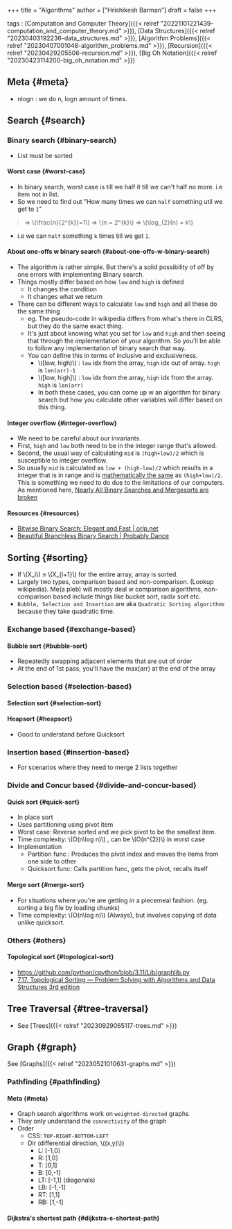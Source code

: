 +++
title = "Algorithms"
author = ["Hrishikesh Barman"]
draft = false
+++

tags
: [Computation and Computer Theory]({{< relref "20221101221439-computation_and_computer_theory.md" >}}), [Data Structures]({{< relref "20230403192236-data_structures.md" >}}), [Algorithm Problems]({{< relref "20230407001048-algorithm_problems.md" >}}), [Recursion]({{< relref "20230429205506-recursion.md" >}}), [Big Oh Notation]({{< relref "20230423114200-big_oh_notation.md" >}})


## Meta {#meta}

-   nlogn : we do n, logn amount of times.


## Search {#search}


### Binary search {#binary-search}

-   List must be sorted


#### Worst case {#worst-case}

-   In binary search, worst case is till we half it till we can't half no more. i.e item not in list.
-   So we need to find out "How many times we can `half` something util we get to `1`"

> &rArr; \\(\frac{n}{2^{k}}=1\\)
> &rArr; \\(n = 2^{k}\\)
> &rArr; \\(\log\_{2}(n) = k\\)

-   i.e we can `half` something `k` times till we get `1`.


#### About one-offs w binary search {#about-one-offs-w-binary-search}

-   The algorithm is rather simple. But there's a solid possibility of off by one errors with implementing Binary search.
-   Things mostly differ based on how `low` and `high` is defined
    -   It changes the condition
    -   It changes what we return
-   There can be different ways to calculate `low` and `high` and all these do the same thing
    -   eg. The pseudo-code in wikipedia differs from what's there in CLRS, but they do the same exact thing.
    -   It's just about knowing what you set for `low` and `high` and then seeing that through the implementation of your algorithm. So you'll be able to follow any implementation of binary search that way.
    -   You can define this in terms of inclusive and exclusiveness.
        -   \\([low, high)\\) : `low` idx from the array, `high` idx out of array. `high` is `len(arr)-1`
        -   \\([low, high]\\) : `low` idx from the array, `high` idx from the array. `high` is `len(arr)`
        -   In both these cases, you can come up w an algorithm for binary search but how you calculate other variables will differ based on this thing.


#### Integer overflow {#integer-overflow}

-   We need to be careful about our invariants.
-   First, `high` and `low` both need to be in the integer range that's allowed.
-   Second, the usual way of calculating `mid` is `(high+low)/2` which is susceptible to integer overflow.
-   So usually `mid` is calculated as `low + (high-low)/2` which results in a integer that is in range and is [mathematically the same](https://math.stackexchange.com/questions/3709462/why-can-the-average-midpoint-of-two-numbers-be-described-as-the-sum-of-the-numbe) as `(high+low)/2`. This is something we need to do due to the limitations of our computers. As mentioned here, [Nearly All Binary Searches and Mergesorts are broken](https://ai.googleblog.com/2006/06/extra-extra-read-all-about-it-nearly.html)


#### Resources {#resources}

-   [Bitwise Binary Search: Elegant and Fast | orlp.net](https://orlp.net/blog/bitwise-binary-search/)
-   [Beautiful Branchless Binary Search | Probably Dance](https://probablydance.com/2023/04/27/beautiful-branchless-binary-search/)


## Sorting {#sorting}

-   If \\(X\_i\\) &le; \\(X\_{i+1}\\) for the entire array, array is sorted.
-   Largely two types, comparison based and non-comparison. (Lookup wikipedia). Me(a pleb) will mostly deal w comparison algorithms, non-comparison based include things like bucket sort, radix sort etc.
-   `Bubble, Selection and Insertion` are aka `Quadratic Sorting algorithms` because they take quadratic time.


### Exchange based {#exchange-based}


#### Bubble sort {#bubble-sort}

-   Repeatedly swapping adjacent elements that are out of order
-   At the end of 1st pass, you'll have the max(arr) at the end of the array


### Selection based {#selection-based}


#### Selection sort {#selection-sort}


#### Heapsort {#heapsort}

-   Good to understand before Quicksort


### Insertion based {#insertion-based}

-   For scenarios where they need to merge 2 lists together


### Divide and Concur based {#divide-and-concur-based}


#### Quick sort {#quick-sort}

-   In place sort
-   Uses partitioning using pivot item
-   Worst case: Reverse sorted and we pick pivot to be the smallest item.
-   Time complexity: \\(O(n\log n)\\) , can be \\(O(n^{2})\\) in worst case
-   Implementation
    -   Partition func : Produces the pivot index and moves the items from one side to other
    -   Quicksort func: Calls partition func, gets the pivot, recalls itself


#### Merge sort {#merge-sort}

-   For situations where you're are getting in a piecemeal fashion. (eg. sorting a big file by loading chunks)
-   Time complexity: \\(O(n\log n)\\) (Always), but involves copying of data unlike quicksort.


### Others {#others}


#### Topological sort {#topological-sort}

-   <https://github.com/python/cpython/blob/3.11/Lib/graphlib.py>
-   [7.17. Topological Sorting — Problem Solving with Algorithms and Data Structures 3rd edition](https://runestone.academy/ns/books/published/pythonds3/Graphs/TopologicalSorting.html#topological-sorting)


## Tree Traversal {#tree-traversal}

-   See [Trees]({{< relref "20230929065117-trees.md" >}})


## Graph {#graph}

See [Graphs]({{< relref "20230521010631-graphs.md" >}})


### Pathfinding {#pathfinding}


#### Meta {#meta}

-   Graph search algorithms work on `weighted-directed` graphs
-   They only understand the `connectivity` of the graph
-   Order
    -   CSS: `TOP-RIGHT-BOTTOM-LEFT`
    -   Dir (differential direction, \\((x,y)\\))
        -   L: [-1,0]
        -   R: [1,0]
        -   T: [0,1]
        -   B: [0,-1]
        -   LT: [-1,1] (diagonals)
        -   LB: [-1,-1]
        -   RT: [1,1]
        -   RB: [1,-1]


#### Dijkstra's shortest path {#dijkstra-s-shortest-path}
